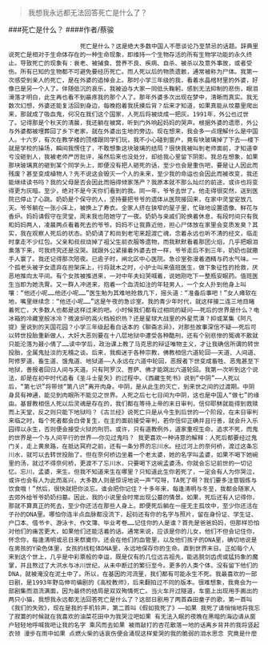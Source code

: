 > 我想我永远都无法回答死亡是什么了？

###死亡是什么？
####作者/蔡骏

						死亡是什么？这是绝大多数中国人不愿谈论乃至禁忌的话题。辞典里说死亡是相对于生命体存在的一种生命现象，即维持一个生物存活的所有生物学功能的永久终止。导致死亡的现象有：衰老、被捕食、营养不良、疾病、自杀、被杀以及意外事故，或者受伤。所有已知的生物都不可避免要经历死亡。而人死以后的物质遗骸，通常被称为尸体。我第一次感受到亲人的死亡，是在外婆的追悼会上。那时小学三年级的我，看着水晶棺材里的外婆，好像已是另一个人了。伴随低沉的哀乐，我被迫与大家一同低头鞠躬，感到无法抑制的悲伤，眼泪滑落才明白，此生再也看不到最疼我的那个人了。那年外婆多次出现在梦中，清晰而真实。我无数次幻想，外婆还能复活回到身边，每晚抱着我抚摸后背？后来才知道，如果真能从坟墓里爬出来，那就成了吸血鬼，何况在我们这个国家，人死后将被烧成一把灰。1991年，外公也过世了。记得那是个秋天的清晨，我还躺在被窝，听到门外响起妈妈的哭声。根据外婆的遗愿，外公与外婆都被埋葬回了乡下老家，就在外婆出生地的旁边。现在想来，我会多一点理解什么是中国人。十六岁，有次在教学楼的顶楼跟同学们玩，我不小心碰到窗户，竟有块玻璃掉了下去——楼下就是学校的操场，瞬间我愣住了，不敢想象这块玻璃的结局？很快我被叫到老师面前，才知道幸亏没砸到人，我被老师严厉批评，虽然后来也没处分，却给我心里留下阴影。我总在想象，如果那块玻璃真的砸到某个同学头上，即便没有把人砸死的话，至少也会是重伤吧，要是让人因此而残废？甚至变成植物人？先不说这会毁灭一个人的未来，至少我的命运也会因此而被改变，我还能继续读书吗？我的父母是否会因此而赔得倾家荡产？我原本就不那么灿烂的前途，或许也将变得更为灰暗。至少，绝对不是今天你们看到的我。同一年，爷爷去世了。他走得很突然，送到医院已停止了心跳。奶奶是个保守的人，坚持要把爷爷的遗体从医院接回来，在家中灵堂安放几天。爷爷躺在一张小床上，被换上了寿衣。全家人挤在狭窄的屋子里，忙碌地设置遗像、鲜花与香炉。妈妈请假守在灵堂，周末我也陪她守了一夜。奶奶与亲戚们轮换着休息，有段时间只有我和妈妈两人，凌晨两点看着死去的爷爷。妈妈不让我靠近他，担心尸体放在家里会变质发臭？其实，我在观察人死后的状态。奶奶请了和尚到老宅来超渡亡魂，念着永远也听不清的经文，临走时拿走不少红包。父亲和叔叔烧掉了祖父生前衣服等遗物，而我默默看着那团火焰，几乎把眼泪熏落下来，可我终究还是没哭。就跟外公紧接着外婆去世一样，爷爷走后不到三年，奶奶也就撒手人寰了。我还记得那次陪夜。已逾子时，闸北区中心医院。急诊室弥漫着酒精与药水气味。一个孤老头被子女遗弃在担架床上，行将就木之时，小护士叫来值班医生，做下象征性的抢救，厌恶地推向太平间。有个女孩被推进来，一对中年夫妇哭喊着，说她刚吃下一整瓶安眠药。值班医生当即为她洗胃。又一群人冲进来，抱着一个血流如注的年轻男人，一个女人扑到他身上叫嚷：“他还小呢……他还小呢……”医生勉为其难地抢救几下，摇头道：“准备后事吧！”女人瘫软在地，嘴里继续念：“他还小呢……”这是午夜的急诊室。我的青少年时代，就这样接二连三地目睹着死亡，大多数人也都是这样过来的吧。小时候我们都有过相同的疑问——死后的世界是什么？电冰箱的冷藏室般冰冷？微波炉的高火档般炽热？还是星球大战里的外星荒漠？抑或某集《阿凡提》里说到的天国花园？小学三年级起看白话本的《聊斋志异》，对那些故事深信不疑——死后可以转世投胎重新做人，大奸大恶则要在十八层地狱中遭受各种酷刑，还有个别悲惨的冤魂不散就只能沦落为聂小倩了……读中学后，政治课上教了马克思的辩证唯物主义，才让我确信所谓的转世投胎，全属鬼扯淡的无稽之谈。后来，我痴迷于各种宗教，佛教相信六道轮回——天道、人间道、阿修罗道、畜生道、饿鬼道、地狱道——人永远在六道中轮回，恶报者下世变成畜牲、恶鬼甚至下地狱，善报者回归人间与天道。只有阿罗汉、菩萨、佛才能跳出六道轮回。我第一次听到这个说法，却是在初中时代追看《圣斗士星矢》的过程中。《西藏生死书》说到“中阴”——人死以后，“第七识”将带领“第八识”离开肉身。中阴，是从此生的灭亡，到来世之间的过渡期。中阴身具有神通，能见到肉眼所不能见之世界。人死之后七七日间为中阴，这也是中国人“做七”的缘由。基督教相信人死以后灵魂是存在的，我们都在等待上帝的末日审判，信仰耶稣就能得到救赎而上天堂，反之则只能下地狱吗？《古兰经》说死亡只是从今生到后世的一个阶段，在末日审判来临之时，每个死者都会白骨复生，在主的面前接受审判，若你信仰正确并且行善，就会升入乐园得以永生，否则便会接受火狱的刑罚。或许，只有道教例外，道家重视生命，追求不死，而鬼的世界是一个与人间平行的世界——你见过鬼吗？ 我更喜欢一种诗意的解释：人死后都要经过鬼门关，走上黄泉路，在抵达冥府之前，还有一条分界的忘川水。经过河上的奈何桥，渡过这条忘川水，就可以去转世投胎了。但在奈何桥边坐着一个老太婆，她的名字叫孟婆，如果不喝下她碗里的汤，就过不得奈何桥，更渡不了忘川水，只要喝下这碗孟婆汤，你就会忘记前世的一切记忆。忘川，孟婆，来生。但我不知道来生在哪里？只知道此生你若死了，一定会有人为你哭泣，或许也会有人为此而高兴，大多数人则是惊讶地说一声“哎呀，TA死了啊？我们要多注意锻炼与饮食哦！”然后，很快就把你淡忘。谁会把你记住？十多年来，每逢清明与冬至，我都会随家人去郊外给爷爷奶奶扫墓。因此，我的小说里会时常出现公墓的情景。如果，死后还有人记得你，那就不算真正的死去，至少你还活在那些人身上。即便死后躺在一座无主孤坟中，至少你还活在子孙的DNA里。哪怕你连半点血脉都没流下，起码还有你的名字与照片，留在身份证、学生证、户口本、借书卡、游泳卡、作文簿、毕业考卷……记住你的人是谁？首先是爸爸妈妈，但那样恐怕对他们的痛苦更大，如果他们还能活着的话。通常来说，应该是你的儿女，他们不但会记住你，怀念你，每逢清明或忌日来祭奠你，还会在他们的血管里，以及他们孩子的DNA里，确切地说是在男孩的Y染色体里，女孩的线粒体DNA里，永远地保存你的生命。直到世界末日。正如每个人来到这个世上，几乎是中彩票般的幸运，既是仅有的几位远古祖先，能逃脱剑齿虎或猛犸象的魔掌，并且熬过了大洪水与冰川世纪，从未中断过的繁衍至今。更多的人类个体，没有留下他们的DNA，就被淹没在泥土中了。所以，在基因的河流里，我们都有可能永生不死。我最喜欢的一部日剧，是1993年野岛伸司编剧的《高校教师》，后来翻拍过不同的版本。很难想象，我竟会为一部剧集而泪流满面，因为最终的结局是双双殉情死亡。当火车开过隧道，车窗上出现用手画出的两只小猫，我想我永远都无法回答死亡是什么了？这部日剧用了两首森田童子的歌，第一首叫《我们的失败》，现在是我的手机铃声，第二首叫《假如我死了》——如果 我死了请悄悄地将我忘了寂寞的时候就在我喜欢的油菜花田中为我哭泣吧如果 有无法入眠的夜晚在黑暗的海边请从窗户轻轻地呼喊我吧让我的名字 乘风而去如果 被雨敲打的杏花散落一地的话离乡背井的我将竖起衣领 漫步在雨中如果 点燃火柴的话哀伤便会涌现这样爱哭的我的脆弱的泪水思念 究竟是什麼			  		